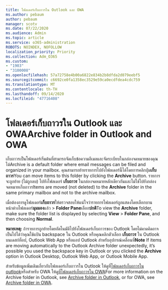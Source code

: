 ```yaml
---
title: โฟลเดอร์เก็บถาวรใน Outlook และ OWA
ms.author: pebaum
author: pebaum
manager: scotv
ms.date: 07/22/2020
ms.audience: Admin
ms.topic: article
ms.service: o365-administration
ROBOTS: NOINDEX, NOFOLLOW
localization_priority: Priority
ms.collection: Adm_O365
ms.custom:
- "1903"
- "3100008"
ms.openlocfilehash: 57a72758e4b00a6822e834b2b8dfda2d079eebf5
ms.sourcegitcommit: c6692ce0fa1358ec3529e59ca0ecdfdea4cdc759
ms.translationtype: MT
ms.contentlocale: th-TH
ms.lasthandoff: 09/14/2020
ms.locfileid: "47716408"
---
```

# <a name="archive-folder-in-outlook-and-owa"></a><span data-ttu-id="3562d-102">โฟลเดอร์เก็บถาวรใน Outlook และ OWA</span><span class="sxs-lookup"><span data-stu-id="3562d-102">Archive folder in Outlook and OWA</span></span>

<span data-ttu-id="3562d-103">เก็บถาวรเป็นโฟลเดอร์เริ่มต้นที่สามารถจัดเก็บข้อความอีเมลและจัดระเบียบในกล่องจดหมายของคุณได้</span><span class="sxs-lookup"><span data-stu-id="3562d-103">Archive is a default folder where email messages can be filed and organized in your mailbox.</span></span> <span data-ttu-id="3562d-104">คุณสามารถย้ายรายการไปยังโฟลเดอร์นี้ได้โดยการคลิกปุ่ม**เก็บถาวร**</span><span class="sxs-lookup"><span data-stu-id="3562d-104">You can move items to this folder by clicking the  **Archive**  button.</span></span> <span data-ttu-id="3562d-105">รายการจะถูกย้าย (ไม่ถูกลบ) ไปยังโฟลเดอร์ **เก็บถาวร** ในกล่องจดหมายหลักเดียวกันและไม่ใช่ไปยังกล่องจดหมายเก็บถาวร</span><span class="sxs-lookup"><span data-stu-id="3562d-105">Items are moved (not deleted) to the **Archive** folder in the same primary mailbox and not to the archive mailbox.</span></span>

<span data-ttu-id="3562d-106">เมื่อต้องการดูโฟลเดอร์**เก็บถาวร**ให้ตรวจสอบให้แน่ใจว่ารายการโฟลเดอร์ถูกแสดงโดยเลือกบานหน้าต่างโฟลเดอร์**มุมมอง**แล้ว  >  **Folder Pane**เลือก**ปกติ**</span><span class="sxs-lookup"><span data-stu-id="3562d-106">To view the **Archive** folder, make sure the folder list is displayed by selecting  **View** > **Folder Pane**,  and then choosing  **Normal**.</span></span>

<span data-ttu-id="3562d-107">**หมายเหตุ:** ถ้ารายการถูกย้ายโดยอัตโนมัติไปยังโฟลเดอร์เก็บถาวรของ Outlook โดยไม่คาดคิดอาจเป็นไปได้ว่าคุณใช้แป้น backspace ใน Outlook หรือคุณคลิกตัวเลือก **เก็บถาวร** ใน Outlook บนเดสก์ท็อป, Outlook Web App หรือแอป Outlook สำหรับอุปกรณ์เคลื่อนที่</span><span class="sxs-lookup"><span data-stu-id="3562d-107">**Note** If items are moving automatically to the Outlook Archive folder unexpectedly, it’s possible you used the backspace key in Outlook or you clicked the **Archive** option in Outlook Desktop, Outlook Web App, or Outlook Mobile App.</span></span>

<span data-ttu-id="3562d-108">สำหรับข้อมูลเพิ่มเติมเกี่ยวกับโฟลเดอร์เก็บถาวรใน Outlook ให้ดูที่[โฟลเดอร์เก็บถาวรใน outlook](https://support.office.com/article/archive-in-outlook-for-windows-25f75777-3cdc-4c77-9783-5929c7b47028)หรือสำหรับ OWA ให้ดู[ที่โฟลเดอร์เก็บถาวรใน OWA](https://support.office.com/article/organize-your-inbox-with-archive-sweep-and-other-tools-in-outlook-on-the-web-49b26f63-6399-4b4a-a580-14b9b1efe96d?ui=en-US&rs=en-US&ad=US)</span><span class="sxs-lookup"><span data-stu-id="3562d-108">For more information on the Archive folder in Outlook, see [Archive folder in Outlook](https://support.office.com/article/archive-in-outlook-for-windows-25f75777-3cdc-4c77-9783-5929c7b47028), or for OWA, see [Archive folder in OWA](https://support.office.com/article/organize-your-inbox-with-archive-sweep-and-other-tools-in-outlook-on-the-web-49b26f63-6399-4b4a-a580-14b9b1efe96d?ui=en-US&rs=en-US&ad=US).</span></span>